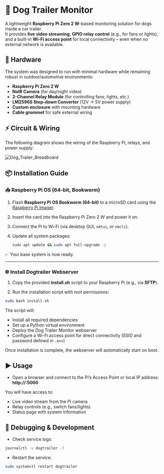# 🐶 Dog Trailer Monitor

A lightweight **Raspberry Pi Zero 2 W**–based monitoring solution for dogs inside a car trailer.  
It provides **live video streaming**, **GPIO relay control** (e.g., for fans or lights), and a built-in **Wi-Fi access point** for local connectivity – even when no external network is available.


## 🔧 Hardware

The system was designed to run with minimal hardware while remaining robust in outdoor/automotive environments:

- **Raspberry Pi Zero 2 W**  
- **NoIR Camera** (for day/night video)  
- **2-Channel Relay Module** (for controlling fans, lights, etc.)  
- **LM2596S Step-down Converter** (12V → 5V power supply)  
- **Custom enclosure** with mounting hardware  
- **Cable grommet** for safe external wiring   


## ⚡ Circuit & Wiring

The following diagram shows the wiring of the Raspberry Pi, relays, and power supply:  

![Dog_Trailer_Breadboard](https://github.com/user-attachments/assets/2f722542-6e5a-446f-82ca-80c806fdb9cd)


## 📦 Installation Guide

### 📥 Raspberry Pi OS (64-bit, Bookworm)

1. Flash **Raspberry Pi OS Bookworm (64-bit)** to a microSD card using the [Raspberry Pi Imager](https://www.raspberrypi.com/software/).
2. Insert the card into the Raspberry Pi Zero 2 W and power it on.
3. Connect the Pi to Wi-Fi (via desktop GUI, `nmtui`, or `nmcli`).  
4. Update all system packages:  

   ```bash
   sudo apt update && sudo apt full-upgrade -y
   ```

✅ Your base system is now ready.

---

### 🌐 Install Dogtrailer Webserver

1. Copy the provided **install.sh** script to your Raspberry Pi (e.g., via **SFTP**).

2. Run the installation script with root permissions:

```bash
sudo bash install.sh
```

The script will:

- Install all required dependencies
- Set up a Python virtual environment
- Deploy the Dog Trailer Monitor webserver
- Configure a Wi-Fi access point for direct connectivity (SSID and password defined in `.env`)

Once installation is complete, the webserver will automatically start on boot.


## ▶️ Usage

- Open a browser and connect to the Pi’s Access Point or local IP address: **http://<RASPBERRY-IP>:5000**

You will have access to:

- Live video stream from the Pi camera
- Relay controls (e.g., switch fans/lights)
- Status page with system information

## 🐞 Debugging & Development

- Check service logs:
```bash
journalctl -u dogtrailer -f
```

- Restart the service:
```bash
sudo systemctl restart dogtrailer
```